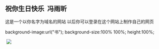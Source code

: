 
## 祝你生日快乐  冯雨昕
这是一个以你名字为域名的网站  以后你可以登录在这个网站上制作自己的网页
</head>
<body>
 background-image:url("书");
 background-size:100% 100%;
 height:100%;
 </body>

  <img src="书.jpg"/>
